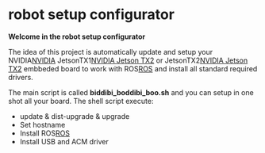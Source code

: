 # robot setup configurator
**Welcome in the robot setup configurator**

The idea of this project is automatically update and setup your NVIDIA[NVIDIA] JetsonTX1[NVIDIA Jetson TX2] or JetsonTX2[NVIDIA Jetson TX2] embbeded board to work with ROS[ROS] and install all standard required drivers.

The main script is called **biddibi_boddibi_boo.sh** and you can setup in one shot all your board. The shell script execute:
* update & dist-upgrade & upgrade
* Set hostname
* Install ROS[ROS]
* Install USB and ACM driver

[NVIDIA]: https://www.nvidia.com/
[NVIDIA Jetson TX2]: http://www.nvidia.com/object/embedded-systems-dev-kits-modules.html
[ROS]: http://www.ros.org/
